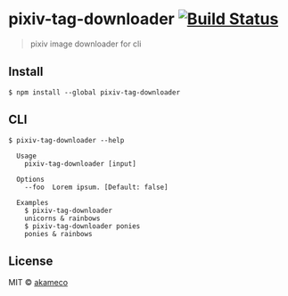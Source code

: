 # pixiv-tag-downloader [![Build Status](https://travis-ci.org/akameco/pixiv-tag-downloader.svg?branch=master)](https://travis-ci.org/akameco/pixiv-tag-downloader)

> pixiv image downloader for cli


## Install

```
$ npm install --global pixiv-tag-downloader
```

## CLI

```
$ pixiv-tag-downloader --help

  Usage
    pixiv-tag-downloader [input]

  Options
    --foo  Lorem ipsum. [Default: false]

  Examples
    $ pixiv-tag-downloader
    unicorns & rainbows
    $ pixiv-tag-downloader ponies
    ponies & rainbows
```


## License

MIT © [akameco](http://akameco.github.io)
